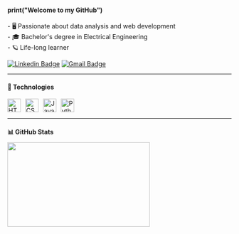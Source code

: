 <h4>print("Welcome to my GitHub")</h4>

<p>
- 🖥️ Passionate about data analysis and web development <br>
- 🎓 Bachelor's degree in Electrical Engineering <br>
- 🪐 Life-long learner 
</p>

[![Linkedin Badge](https://img.shields.io/badge/-LinkedIn-6633cc?style=flat-square&logo=Linkedin&logoColor=white&link=https://www.linkedin.com/in/samuel-aparecido-faustino-da-silva-1285091ab/)](https://www.linkedin.com/in/samuel-aparecido-faustino-da-silva-1285091ab/)
[![Gmail Badge](https://img.shields.io/badge/-samuel.faustino2572@gmail.com-6633cc?style=flat-square&logo=Gmail&logoColor=white&link=mailto:samuel.faustino2572@gmail.com)](mailto:samuel.faustino2572@gmail.com)

---

#### 🚀 Technologies

<div style="display: flex; gap: 10px;">
  <img title="HTML" alt="HTML" width="30px" src="https://cdn.jsdelivr.net/gh/devicons/devicon@latest/icons/html5/html5-original.svg" />
  <img title="CSS" alt="CSS" width="30px" src="https://cdn.jsdelivr.net/gh/devicons/devicon@latest/icons/css3/css3-original.svg" />
  <img title="JavaScript" alt="JavaScript" width="30px" src="https://cdn.jsdelivr.net/gh/devicons/devicon@latest/icons/javascript/javascript-original.svg" />
  <img title="Python" alt="Python" width="30px" src="https://cdn.jsdelivr.net/gh/devicons/devicon@latest/icons/python/python-original.svg" />
</div>

---

#### 📊 GitHub Stats

<div align="left" style="margin-top: -10px;">
  <img width="320px" height="190px" src="https://github-readme-stats.vercel.app/api/top-langs/?username=samuelfaustinosilva&layout=compact&hide_border=true&title_color=8872ff&text_color=ffffff&bg_color=0d1117" />
</div>
